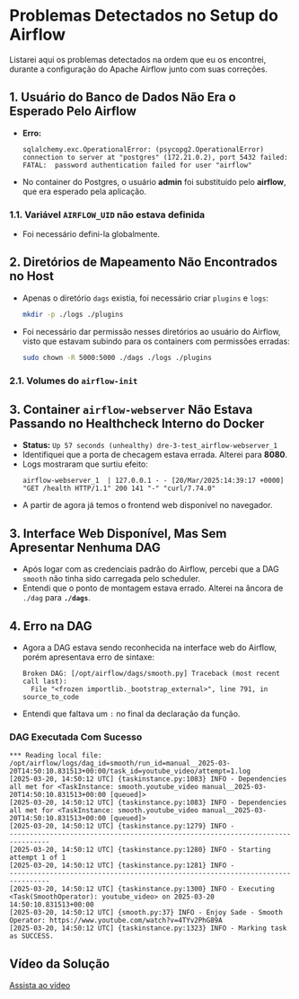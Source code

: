 # Problemas Detectados no Setup do Airflow

Listarei aqui os problemas detectados na ordem que eu os encontrei, durante a configuração do Apache Airflow junto com suas correções.

## 1. Usuário do Banco de Dados Não Era o Esperado Pelo Airflow

- **Erro:**
  ```
  sqlalchemy.exc.OperationalError: (psycopg2.OperationalError) connection to server at "postgres" (172.21.0.2), port 5432 failed: FATAL:  password authentication failed for user "airflow"
  ```
- No container do Postgres, o usuário **admin** foi substituído pelo **airflow**, que era esperado pela aplicação.

### 1.1. Variável `AIRFLOW_UID` não estava definida

- Foi necessário defini-la globalmente.

## 2. Diretórios de Mapeamento Não Encontrados no Host

- Apenas o diretório `dags` existia, foi necessário criar `plugins` e `logs`:
  ```bash
  mkdir -p ./logs ./plugins
  ```
- Foi necessário dar permissão nesses diretórios ao usuário do Airflow, visto que estavam subindo para os containers com permissões erradas:
  ```bash
  sudo chown -R 5000:5000 ./dags ./logs ./plugins
  ```

### 2.1. Volumes do `airflow-init`

## 3. Container `airflow-webserver` Não Estava Passando no Healthcheck Interno do Docker

- **Status:** `Up 57 seconds (unhealthy) dre-3-test_airflow-webserver_1`
- Identifiquei que a porta de checagem estava errada. Alterei para **8080**.
- Logs mostraram que surtiu efeito:
  ```
  airflow-webserver_1  | 127.0.0.1 - - [20/Mar/2025:14:39:17 +0000] "GET /health HTTP/1.1" 200 141 "-" "curl/7.74.0"
  ```
- A partir de agora já temos o frontend web disponível no navegador.

## 3. Interface Web Disponível, Mas Sem Apresentar Nenhuma DAG

- Após logar com as credenciais padrão do Airflow, percebi que a DAG `smooth` não tinha sido carregada pelo scheduler.
- Entendi que o ponto de montagem estava errado. Alterei na âncora de `./dag` para **`./dags`**.

## 4. Erro na DAG

- Agora a DAG estava sendo reconhecida na interface web do Airflow, porém apresentava erro de sintaxe:
  ```
  Broken DAG: [/opt/airflow/dags/smooth.py] Traceback (most recent call last):
    File "<frozen importlib._bootstrap_external>", line 791, in source_to_code
  ```
- Entendi que faltava um `:` no final da declaração da função.

### DAG Executada Com Sucesso

```log
*** Reading local file: /opt/airflow/logs/dag_id=smooth/run_id=manual__2025-03-20T14:50:10.831513+00:00/task_id=youtube_video/attempt=1.log
[2025-03-20, 14:50:12 UTC] {taskinstance.py:1083} INFO - Dependencies all met for <TaskInstance: smooth.youtube_video manual__2025-03-20T14:50:10.831513+00:00 [queued]>
[2025-03-20, 14:50:12 UTC] {taskinstance.py:1083} INFO - Dependencies all met for <TaskInstance: smooth.youtube_video manual__2025-03-20T14:50:10.831513+00:00 [queued]>
[2025-03-20, 14:50:12 UTC] {taskinstance.py:1279} INFO - 
--------------------------------------------------------------------------------
[2025-03-20, 14:50:12 UTC] {taskinstance.py:1280} INFO - Starting attempt 1 of 1
[2025-03-20, 14:50:12 UTC] {taskinstance.py:1281} INFO - 
--------------------------------------------------------------------------------
[2025-03-20, 14:50:12 UTC] {taskinstance.py:1300} INFO - Executing <Task(SmoothOperator): youtube_video> on 2025-03-20 14:50:10.831513+00:00
[2025-03-20, 14:50:12 UTC] {smooth.py:37} INFO - Enjoy Sade - Smooth Operator: https://www.youtube.com/watch?v=4TYv2PhG89A
[2025-03-20, 14:50:12 UTC] {taskinstance.py:1323} INFO - Marking task as SUCCESS.
```

## Vídeo da Solução

[Assista ao vídeo](https://drive.google.com/file/d/1rCEdJ59CETfEyiXT5HFs17PLwb867lEk/view?usp=sharing)
